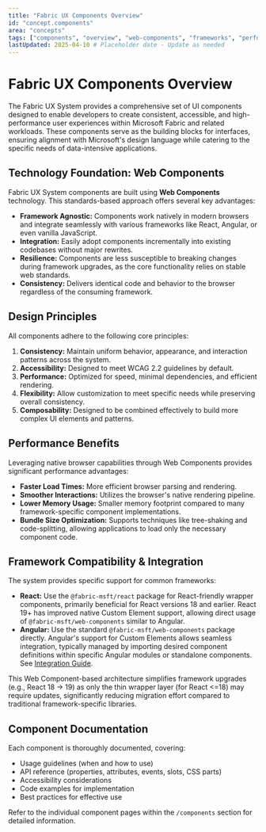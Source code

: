 ```yaml
---
title: "Fabric UX Components Overview"
id: "concept.components"
area: "concepts"
tags: ["components", "overview", "web-components", "frameworks", "performance", "documentation"]
lastUpdated: 2025-04-10 # Placeholder date - Update as needed
---
```


# Fabric UX Components Overview

<!-- BEGIN-SECTION: Overview -->
The Fabric UX System provides a comprehensive set of UI components designed to enable developers to create consistent, accessible, and high-performance user experiences within Microsoft Fabric and related workloads. These components serve as the building blocks for interfaces, ensuring alignment with Microsoft's design language while catering to the specific needs of data-intensive applications.
<!-- END-SECTION: Overview -->

## Technology Foundation: Web Components

<!-- BEGIN-SECTION: Technology Foundation: Web Components -->
Fabric UX System components are built using **Web Components** technology. This standards-based approach offers several key advantages:

*   **Framework Agnostic:** Components work natively in modern browsers and integrate seamlessly with various frameworks like React, Angular, or even vanilla JavaScript.
*   **Integration:** Easily adopt components incrementally into existing codebases without major rewrites.
*   **Resilience:** Components are less susceptible to breaking changes during framework upgrades, as the core functionality relies on stable web standards.
*   **Consistency:** Delivers identical code and behavior to the browser regardless of the consuming framework.
<!-- END-SECTION: Technology Foundation: Web Components -->

## Design Principles

<!-- BEGIN-SECTION: Design Principles -->
All components adhere to the following core principles:

1.  **Consistency:** Maintain uniform behavior, appearance, and interaction patterns across the system.
2.  **Accessibility:** Designed to meet WCAG 2.2 guidelines by default.
3.  **Performance:** Optimized for speed, minimal dependencies, and efficient rendering.
4.  **Flexibility:** Allow customization to meet specific needs while preserving overall consistency.
5.  **Composability:** Designed to be combined effectively to build more complex UI elements and patterns.
<!-- END-SECTION: Design Principles -->

## Performance Benefits

<!-- BEGIN-SECTION: Performance Benefits -->
Leveraging native browser capabilities through Web Components provides significant performance advantages:

*   **Faster Load Times:** More efficient browser parsing and rendering.
*   **Smoother Interactions:** Utilizes the browser's native rendering pipeline.
*   **Lower Memory Usage:** Smaller memory footprint compared to many framework-specific component implementations.
*   **Bundle Size Optimization:** Supports techniques like tree-shaking and code-splitting, allowing applications to load only the necessary component code.
<!-- END-SECTION: Performance Benefits -->

## Framework Compatibility & Integration

<!-- BEGIN-SECTION: Framework Compatibility & Integration -->
The system provides specific support for common frameworks:

*   **React:** Use the `@fabric-msft/react` package for React-friendly wrapper components, primarily beneficial for React versions 18 and earlier. React 19+ has improved native Custom Element support, allowing direct usage of `@fabric-msft/web-components` similar to Angular.
*   **Angular:** Use the standard `@fabric-msft/web-components` package directly. Angular's support for Custom Elements allows seamless integration, typically managed by importing desired component definitions within specific Angular modules or standalone components. See [Integration Guide](/guides/integration).

This Web Component-based architecture simplifies framework upgrades (e.g., React 18 -> 19) as only the thin wrapper layer (for React <=18) may require updates, significantly reducing migration effort compared to traditional framework-specific libraries.
<!-- END-SECTION: Framework Compatibility & Integration -->

## Component Documentation

<!-- BEGIN-SECTION: Component Documentation -->
Each component is thoroughly documented, covering:

*   Usage guidelines (when and how to use)
*   API reference (properties, attributes, events, slots, CSS parts)
*   Accessibility considerations
*   Code examples for implementation
*   Best practices for effective use

Refer to the individual component pages within the `/components` section for detailed information.
<!-- END-SECTION: Component Documentation -->
